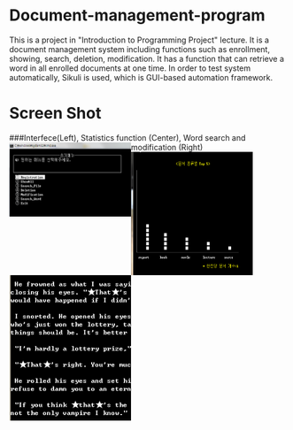 # Document-management-program
This is a project in "Introduction to Programming Project" lecture. It is a document management system including functions such as enrollment, showing, search, deletion, modification. 
It has a function that can retrieve a word in all enrolled documents at one time. In order to test system automatically, Sikuli is used, which is GUI-based automation framework.

# Screen Shot
###Interfece(Left), Statistics function (Center), Word search and modification (Right)
<img src="https://github.com/chc2212/Document-management-program/blob/master/Picture1.png" width="220" align ="left">
 <img src="https://github.com/chc2212/Document-management-program/blob/master/Picture2.png" width="220" align ="left">
 <img src="https://github.com/chc2212/Document-management-program/blob/master/Picture3.png" width="220" >
